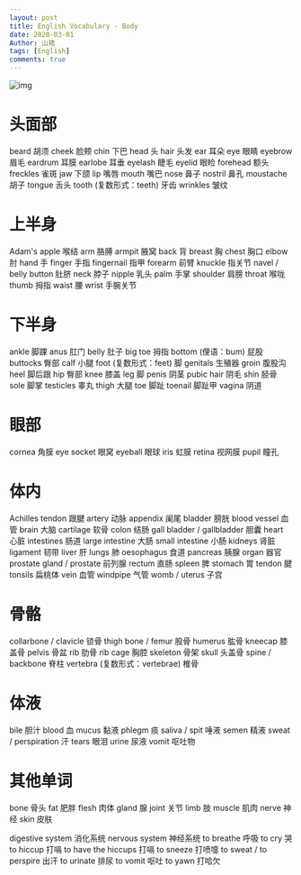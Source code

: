 ```yaml
---
layout: post
title: English Vocabulary - Body
date: 2020-03-01
Author: 山猪
tags: [English]
comments: true
---
```

![img](https://cdn.britannica.com/07/192107-050-CE043374/anatomy-charts-human-body-muscle-systems-skeletal.jpg)

<!-- more -->

# 头面部

beard   胡须
cheek	脸颊
chin	下巴
head	头
hair    头发
ear 耳朵
eye	眼睛
eyebrow	眉毛
eardrum	耳膜
earlobe	耳垂
eyelash	睫毛
eyelid	眼睑
forehead	额头
freckles	雀斑
jaw	下颌
lip	嘴唇
mouth	嘴巴
nose	鼻子
nostril	鼻孔
moustache	胡子
tongue	舌头
tooth (复数形式：teeth)	牙齿
wrinkles	皱纹

# 上半身

Adam's apple	喉结
arm	胳膊
armpit	腋窝
back	背
breast	胸
chest	胸口
elbow	肘
hand	手
finger	手指
fingernail	指甲
forearm	前臂
knuckle	指关节
navel / belly button	肚脐
neck	脖子
nipple	乳头
palm	手掌
shoulder	肩膀
throat	喉咙
thumb	拇指
waist	腰
wrist	手腕关节

# 下半身

ankle	脚踝
anus	肛门
belly	肚子
big toe	拇指
bottom (俚语：bum)	屁股
buttocks	臀部
calf	小腿
foot (复数形式：feet)	脚
genitals	生殖器
groin	腹股沟
heel	脚后跟
hip	臀部
knee	膝盖
leg	脚
penis	阴茎
pubic hair	阴毛
shin	胫骨
sole	脚掌
testicles	睾丸
thigh	大腿
toe	脚趾
toenail	脚趾甲
vagina	阴道

# 眼部
cornea	角膜
eye socket	眼窝
eyeball	眼球
iris	虹膜
retina	视网膜
pupil	瞳孔

# 体内

Achilles tendon	跟腱
artery	动脉
appendix	阑尾
bladder	膀胱
blood vessel	血管
brain	大脑
cartilage	软骨
colon	结肠
gall bladder / gallbladder	胆囊
heart	心脏
intestines	肠道
large intestine	大肠
small intestine	小肠
kidneys	肾脏
ligament	韧带
liver	肝
lungs	肺
oesophagus	食道
pancreas	胰腺
organ	器官
prostate gland / prostate	前列腺
rectum	直肠
spleen	脾
stomach	胃
tendon	腱
tonsils	扁桃体
vein	血管
windpipe	气管
womb / uterus	子宫

# 骨骼

collarbone / clavicle	锁骨
thigh bone / femur	股骨
humerus	肱骨
kneecap	膝盖骨
pelvis	骨盆
rib	肋骨
rib cage	胸腔
skeleton	骨架
skull	头盖骨
spine / backbone	脊柱
vertebra (复数形式：vertebrae)	椎骨

# 体液
bile	胆汁
blood	血
mucus	黏液
phlegm	痰
saliva / spit	唾液
semen	精液
sweat / perspiration	汗
tears	眼泪
urine	尿液
vomit	呕吐物

# 其他单词

bone	骨头
fat	肥胖
flesh	肉体
gland	腺
joint	关节
limb	肢
muscle	肌肉
nerve	神经
skin	皮肤

digestive system	消化系统
nervous system	神经系统
to breathe	呼吸
to cry	哭
to hiccup	打嗝
to have the hiccups	打嗝
to sneeze	打喷嚏
to sweat / to perspire	出汗
to urinate	排尿
to vomit	呕吐
to yawn	打哈欠


